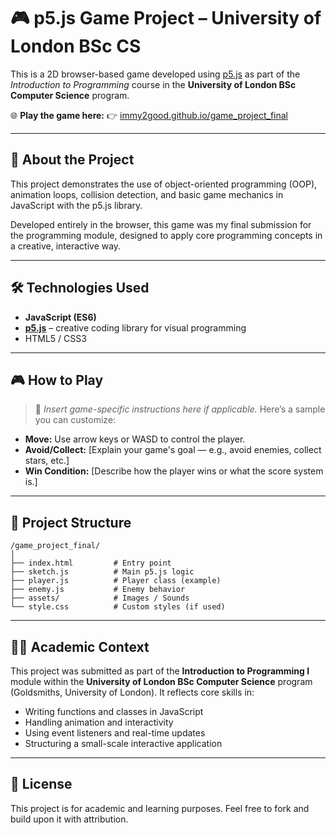 # 🎮 p5.js Game Project – University of London BSc CS

This is a 2D browser-based game developed using [p5.js](https://p5js.org/) as part of the *Introduction to Programming* course in the **University of London BSc Computer Science** program.

🌐 **Play the game here:**
👉 [immy2good.github.io/game\_project\_final](https://immy2good.github.io/game_project_final/)

---

## 🧠 About the Project

This project demonstrates the use of object-oriented programming (OOP), animation loops, collision detection, and basic game mechanics in JavaScript with the p5.js library.

Developed entirely in the browser, this game was my final submission for the programming module, designed to apply core programming concepts in a creative, interactive way.

---

## 🛠️ Technologies Used

* **JavaScript (ES6)**
* **[p5.js](https://p5js.org/)** – creative coding library for visual programming
* HTML5 / CSS3

---

## 🎮 How to Play

> 🚧 *Insert game-specific instructions here if applicable.*
> Here’s a sample you can customize:

* **Move:** Use arrow keys or WASD to control the player.
* **Avoid/Collect:** \[Explain your game's goal — e.g., avoid enemies, collect stars, etc.]
* **Win Condition:** \[Describe how the player wins or what the score system is.]

---

## 📂 Project Structure

```
/game_project_final/
│
├── index.html         # Entry point
├── sketch.js          # Main p5.js logic
├── player.js          # Player class (example)
├── enemy.js           # Enemy behavior
├── assets/            # Images / Sounds
└── style.css          # Custom styles (if used)
```

---

## 👨‍🎓 Academic Context

This project was submitted as part of the **Introduction to Programming I** module within the **University of London BSc Computer Science** program (Goldsmiths, University of London). It reflects core skills in:

* Writing functions and classes in JavaScript
* Handling animation and interactivity
* Using event listeners and real-time updates
* Structuring a small-scale interactive application

---

## 📜 License

This project is for academic and learning purposes. Feel free to fork and build upon it with attribution.


